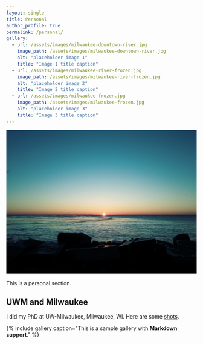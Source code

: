 ```yaml
---
layout: single
title: Personal
author_profile: true
permalink: /personal/
gallery:
  - url: /assets/images/milwaukee-downtown-river.jpg
    image_path: /assets/images/milwaukee-downtown-river.jpg
    alt: "placeholder image 1"
    title: "Image 1 title caption"
  - url: /assets/images/milwaukee-river-frozen.jpg
    image_path: /assets/images/milwaukee-river-frozen.jpg
    alt: "placeholder image 2"
    title: "Image 2 title caption"
  - url: /assets/images/milwaukee-frozen.jpg
    image_path: /assets/images/milwaukee-frozen.jpg
    alt: "placeholder image 3"
    title: "Image 3 title caption"
---
```

![Sunrise on Bradford beach, Milwaukee](/assets/images/milwaukee-bradford-sunrise.jpg)

This is a personal section.


## UWM and Milwaukee
I did my PhD at UW-Milwaukee, Milwaukee, WI. Here are some [shots](/personal/milwaukee).

{% include gallery caption="This is a sample gallery with **Markdown support**." %}
